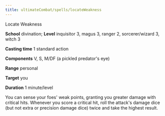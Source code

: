 ```yaml
---
title: ultimateCombat/spells/locateWeakness
---
```

Locate Weakness

**School** divination; **Level** inquisitor 3, magus 3, ranger 2, sorcerer/wizard 3, witch 3

**Casting time** 1 standard action

**Components** V, S, M/DF (a pickled predator's eye)

**Range** personal

**Target** you

**Duration** 1 minute/level

You can sense your foes' weak points, granting you greater damage with critical hits. Whenever you score a critical hit, roll the attack's damage dice (but not extra or precision damage dice) twice and take the highest result.

